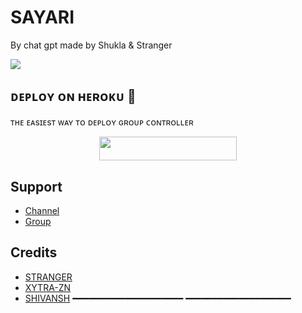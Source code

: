 # SAYARI
By chat gpt made by Shukla & Stranger

<img src="https://telegra.ph/file/aa4bf1e57d11fb75b602e.jpg">

<h2>  ᴅᴇᴘʟᴏʏ ᴏɴ ʜᴇʀᴏᴋᴜ 🚀</h2> 
ᴛʜᴇ ᴇᴀsɪᴇsᴛ ᴡᴀʏ ᴛᴏ ᴅᴇᴘʟᴏʏ  ɢʀᴏᴜᴘ ᴄᴏɴᴛʀᴏʟʟᴇʀ 
<p align="center"><a href="https://heroku.com/deploy?template=https://github.com/itzshukla/STRANGER-SHAYRI"> <img src="https://img.shields.io/badge/Deploy%20To%20Heroku-black?style=for-the-badge&logo=heroku" width="220" height="38.45"/></a></p>


## Support

- [Channel](https://t.me/ABOUT_SHIVANSHOP)
- [Group](https://t.me/MASTIWITHFRIENDSX)

## Credits

- [STRANGER](https://github.com/itzshukla)
- [XYTRA-ZN](https://github.com/Xytra-zn)
- [SHIVANSH](t.me/SHIVANSH39)
 ━━━━━━━━━━━━━━━━━━━━━
  ━━━━━━━━━━━━━━━━━━━━
